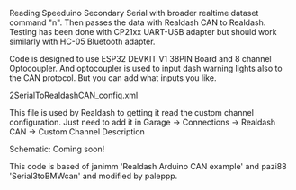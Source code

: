 Reading Speeduino Secondary Serial with broader realtime dataset command "n".
Then passes the data with Realdash CAN to Realdash. Testing has been done with CP21xx UART-USB adapter but should work similarly with HC-05 Bluetooth adapter.  


Code is designed to use ESP32 DEVKIT V1 38PIN Board and 8 channel Optocoupler. And optocoupler is used to input dash warning lights also to the CAN protocol. But you can add what inputs you like.


2SerialToRealdashCAN_confiq.xml

This file is used by Realdash to getting it read the custom channel configuration. Just need to add it in Garage -> Connections -> Realdash CAN -> Custom Channel Description 


Schematic: Coming soon!


This code is based of janimm 'Realdash Arduino CAN example' and pazi88 'Serial3toBMWcan' and modified by paleppp.
